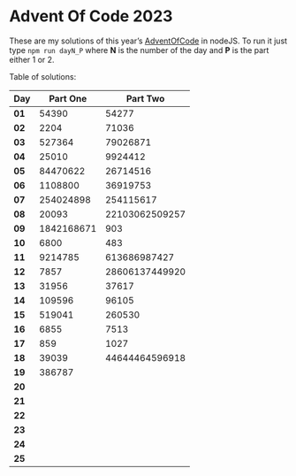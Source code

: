 # Advent Of Code 2023
These are my solutions of this year’s [AdventOfCode](https://adventofcode.com/2023) in nodeJS.
To run it just type `npm run dayN_P` where **N** is the number of the day and **P** is the part either 1 or 2.

Table of solutions:

| Day    | Part One       | Part Two       |
|--------|----------------|----------------|
| **01** | 54390          | 54277          |
| **02** | 2204           | 71036          |
| **03** | 527364         | 79026871       |
| **04** | 25010          | 9924412        |
| **05** | 84470622       | 26714516       |
| **06** | 1108800        | 36919753       |
| **07** | 254024898      | 254115617      |
| **08** | 20093          | 22103062509257 |
| **09** | 1842168671     | 903            |
| **10** | 6800           | 483            |
| **11** | 9214785        | 613686987427   |
| **12** | 7857           | 28606137449920 |
| **13** | 31956          | 37617          |
| **14** | 109596         | 96105          |
| **15** | 519041         | 260530         |
| **16** | 6855           | 7513           |
| **17** | 859            | 1027           |
| **18** | 39039          | 44644464596918 |
| **19** | 386787         |                |
| **20** |                |                |
| **21** |                |                |
| **22** |                |                |
| **23** |                |                |
| **24** |                |                |
| **25** |                |
